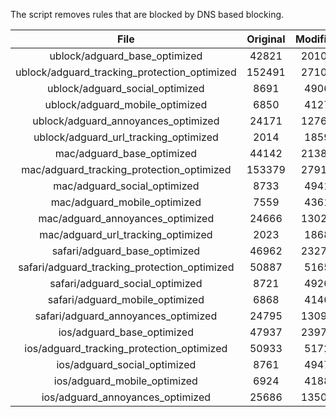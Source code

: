 The script removes rules that are blocked by DNS based blocking.


| File | Original | Modified |
|:----:|:-----:|:-----:|
| ublock/adguard_base_optimized | 42821 | 20108 |
| ublock/adguard_tracking_protection_optimized | 152491 | 27108 |
| ublock/adguard_social_optimized | 8691 | 4906 |
| ublock/adguard_mobile_optimized | 6850 | 4127 |
| ublock/adguard_annoyances_optimized | 24171 | 12768 |
| ublock/adguard_url_tracking_optimized | 2014 | 1859 |
| mac/adguard_base_optimized | 44142 | 21387 |
| mac/adguard_tracking_protection_optimized | 153379 | 27911 |
| mac/adguard_social_optimized | 8733 | 4941 |
| mac/adguard_mobile_optimized | 7559 | 4361 |
| mac/adguard_annoyances_optimized | 24666 | 13022 |
| mac/adguard_url_tracking_optimized | 2023 | 1868 |
| safari/adguard_base_optimized | 46962 | 23275 |
| safari/adguard_tracking_protection_optimized | 50887 | 5165 |
| safari/adguard_social_optimized | 8721 | 4926 |
| safari/adguard_mobile_optimized | 6868 | 4146 |
| safari/adguard_annoyances_optimized | 24795 | 13095 |
| ios/adguard_base_optimized | 47937 | 23972 |
| ios/adguard_tracking_protection_optimized | 50933 | 5172 |
| ios/adguard_social_optimized | 8761 | 4947 |
| ios/adguard_mobile_optimized | 6924 | 4188 |
| ios/adguard_annoyances_optimized | 25686 | 13504 |